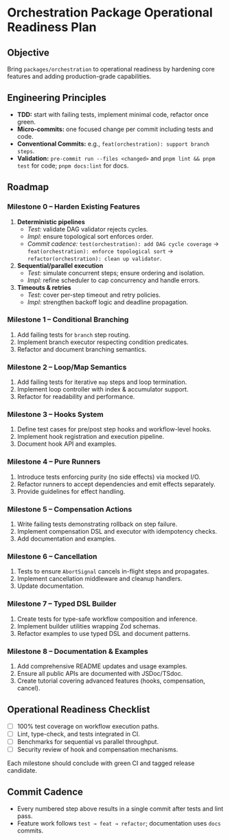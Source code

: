 # Orchestration Package Operational Readiness Plan

## Objective

Bring `packages/orchestration` to operational readiness by hardening core features and adding production-grade capabilities.

## Engineering Principles

- **TDD:** start with failing tests, implement minimal code, refactor once green.
- **Micro-commits:** one focused change per commit including tests and code.
- **Conventional Commits:** e.g., `feat(orchestration): support branch steps`.
- **Validation:** `pre-commit run --files <changed>` and `pnpm lint && pnpm test` for code; `pnpm docs:lint` for docs.

## Roadmap

### Milestone 0 – Harden Existing Features

1. **Deterministic pipelines**
   - _Test:_ validate DAG validator rejects cycles.
   - _Impl:_ ensure topological sort enforces order.
   - _Commit cadence:_ `test(orchestration): add DAG cycle coverage` → `feat(orchestration): enforce topological sort` → `refactor(orchestration): clean up validator`.
2. **Sequential/parallel execution**
   - _Test:_ simulate concurrent steps; ensure ordering and isolation.
   - _Impl:_ refine scheduler to cap concurrency and handle errors.
3. **Timeouts & retries**
   - _Test:_ cover per-step timeout and retry policies.
   - _Impl:_ strengthen backoff logic and deadline propagation.

### Milestone 1 – Conditional Branching

1. Add failing tests for `branch` step routing.
2. Implement branch executor respecting condition predicates.
3. Refactor and document branching semantics.

### Milestone 2 – Loop/Map Semantics

1. Add failing tests for iterative `map` steps and loop termination.
2. Implement loop controller with index & accumulator support.
3. Refactor for readability and performance.

### Milestone 3 – Hooks System

1. Define test cases for pre/post step hooks and workflow-level hooks.
2. Implement hook registration and execution pipeline.
3. Document hook API and examples.

### Milestone 4 – Pure Runners

1. Introduce tests enforcing purity (no side effects) via mocked I/O.
2. Refactor runners to accept dependencies and emit effects separately.
3. Provide guidelines for effect handling.

### Milestone 5 – Compensation Actions

1. Write failing tests demonstrating rollback on step failure.
2. Implement compensation DSL and executor with idempotency checks.
3. Add documentation and examples.

### Milestone 6 – Cancellation

1. Tests to ensure `AbortSignal` cancels in-flight steps and propagates.
2. Implement cancellation middleware and cleanup handlers.
3. Update documentation.

### Milestone 7 – Typed DSL Builder

1. Create tests for type-safe workflow composition and inference.
2. Implement builder utilities wrapping Zod schemas.
3. Refactor examples to use typed DSL and document patterns.

### Milestone 8 – Documentation & Examples

1. Add comprehensive README updates and usage examples.
2. Ensure all public APIs are documented with JSDoc/TSdoc.
3. Create tutorial covering advanced features (hooks, compensation, cancel).

## Operational Readiness Checklist

- [ ] 100% test coverage on workflow execution paths.
- [ ] Lint, type-check, and tests integrated in CI.
- [ ] Benchmarks for sequential vs parallel throughput.
- [ ] Security review of hook and compensation mechanisms.

Each milestone should conclude with green CI and tagged release candidate.

## Commit Cadence

- Every numbered step above results in a single commit after tests and lint pass.
- Feature work follows `test → feat → refactor`; documentation uses `docs` commits.
